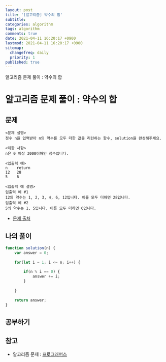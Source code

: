 ```yaml
---
layout: post
title: '[알고리즘] 약수의 합'
subtitle: 
categories: algorithm
tags: algorithm
comments: true
date: 2021-04-11 16:20:17 +0900
lastmod: 2021-04-11 16:20:17 +0900
sitemap:
  changefreq: daily
  priority: 1
published: true
---
```


알고리즘 문제 풀이 : 약수의 합<br />

# 알고리즘 문제 풀이 : 약수의 합

## 문제 
```text
<문제 설명>
정수 n을 입력받아 n의 약수를 모두 더한 값을 리턴하는 함수, solution을 완성해주세요.

<제한 사항>
n은 0 이상 3000이하인 정수입니다.

<입출력 예>
n    return
12   28
5    6

<입출력 예 설명>
입출력 예 #1
12의 약수는 1, 2, 3, 4, 6, 12입니다. 이를 모두 더하면 28입니다.
입출력 예 #2
5의 약수는 1, 5입니다. 이를 모두 더하면 6입니다.
```

* [문제 출처](https://programmers.co.kr/learn/courses/30/lessons/12928)



## 나의 풀이
```javascript
function solution(n) {
    var answer = 0;
    
    for(let i = 1; i <= n; i++) {
        
        if(n % i == 0) {
            answer += i;
        }
        
    }
    
    return answer;
}
```



## 공부하기



## 참고
- 알고리즘 문제 : [프로그래머스](https://programmers.co.kr)